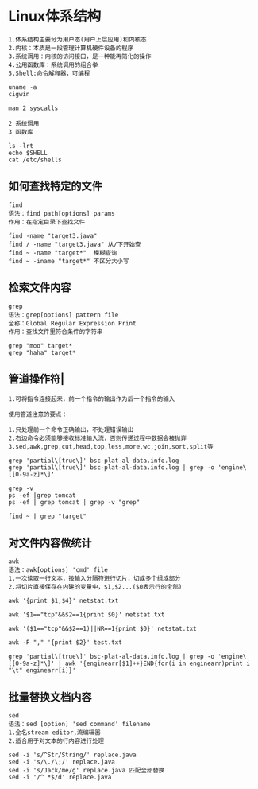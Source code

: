 # Linux体系结构

    1.体系结构主要分为用户态(用户上层应用)和内核态
    2.内核：本质是一段管理计算机硬件设备的程序
    3.系统调用：内核的访问接口，是一种能再简化的操作
    4.公用函数库：系统调用的组合拳
    5.Shell:命令解释器，可编程

    uname -a
    cigwin

    man 2 syscalls

    2 系统调用
    3 函数库
	
    ls -lrt
    echo $SHELL
    cat /etc/shells


## 如何查找特定的文件

    find
    语法：find path[options] params
    作用：在指定目录下查找文件

    find -name "target3.java"	
    find / -name "target3.java"	从/下开始查
    find ~ -name "target*"	模糊查询
    find ~ -iname "target*"	不区分大小写



## 检索文件内容

    grep
    语法：grep[options] pattern file
    全称：Global Regular Expression Print
    作用：查找文件里符合条件的字符串

    grep "moo" target*
    grep "haha" target*

## 管道操作符|

    1.可将指令连接起来，前一个指令的输出作为后一个指令的输入

    使用管道注意的要点：
    
    1.只处理前一个命令正确输出，不处理错误输出
    2.右边命令必须能够接收标准输入流，否则传递过程中数据会被抛弃
    3.sed,awk,grep,cut,head,top,less,more,wc,join,sort,split等

    grep 'partial\[true\]' bsc-plat-al-data.info.log
    grep 'partial\[true\]' bsc-plat-al-data.info.log | grep -o 'engine\[[0-9a-z]*\]'

    grep -v
    ps -ef |grep tomcat
    ps -ef | grep tomcat | grep -v "grep"

    find ~ | grep "target"



## 对文件内容做统计

    awk
    语法：awk[options] 'cmd' file
    1.一次读取一行文本，按输入分隔符进行切片，切成多个组成部分
    2.将切片直接保存在内建的变量中，$1,$2...($0表示行的全部)

    awk '{print $1,$4}' netstat.txt

    awk '$1=="tcp"&&$2==1{print $0}' netstat.txt

    awk '($1=="tcp"&&$2==1)||NR==1{print $0}' netstat.txt

    awk -F "," '{print $2}' test.txt

    grep 'partial\[true\]' bsc-plat-al-data.info.log | grep -o 'engine\[[0-9a-z]*\]' | awk '{enginearr[$1]++}END{for(i in enginearr)print i "\t" enginearr[i]}'



## 批量替换文档内容

    sed
    语法：sed [option] 'sed command' filename
    1.全名stream editor,流编辑器
    2.适合用于对文本的行内容进行处理

    sed -i 's/^Str/String/' replace.java
    sed -i 's/\./\;/' replace.java
    sed -i 's/Jack/me/g' replace.java 匹配全部替换
    sed -i '/^ *$/d' replace.java

